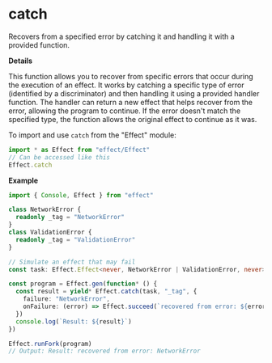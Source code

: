 # catch

Recovers from a specified error by catching it and handling it with a provided function.

**Details**

This function allows you to recover from specific errors that occur during
the execution of an effect. It works by catching a specific type of error
(identified by a discriminator) and then handling it using a provided
handler function. The handler can return a new effect that helps recover
from the error, allowing the program to continue. If the error doesn't
match the specified type, the function allows the original effect to
continue as it was.

To import and use `catch` from the "Effect" module:

```ts
import * as Effect from "effect/Effect"
// Can be accessed like this
Effect.catch
```

**Example**

```ts
import { Console, Effect } from "effect"

class NetworkError {
  readonly _tag = "NetworkError"
}
class ValidationError {
  readonly _tag = "ValidationError"
}

// Simulate an effect that may fail
const task: Effect.Effect<never, NetworkError | ValidationError, never> = Effect.fail(new NetworkError())

const program = Effect.gen(function* () {
  const result = yield* Effect.catch(task, "_tag", {
    failure: "NetworkError",
    onFailure: (error) => Effect.succeed(`recovered from error: ${error._tag}`)
  })
  console.log(`Result: ${result}`)
})

Effect.runFork(program)
// Output: Result: recovered from error: NetworkError
```
